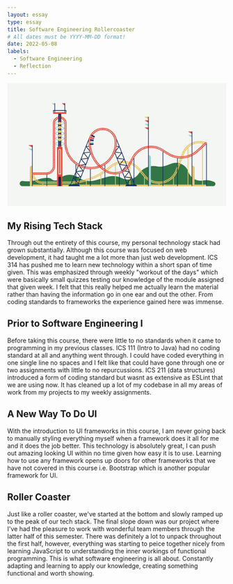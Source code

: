 ```yaml
---
layout: essay
type: essay
title: Software Engineering Rollercoaster
# All dates must be YYYY-MM-DD format!
date: 2022-05-08
labels:
  - Software Engineering
  - Reflection
---
```


<img class="ui large centered image" src="../images/roller-coaster.jpg">
<h2> My Rising Tech Stack </h2>
Through out the entirety of this course, my personal technology stack had grown substantially. Although this course was focused on web development, it had taught me a lot more than just web development. ICS 314 has pushed me to learn new technology within a short span of time given. This was emphasized through weekly "workout of the days" which were basically small quizzes testing our knowledge of the module assigned that given week. I felt that this really helped me actually learn the material rather than having the information go in one ear and out the other. From coding standards to frameworks the experience gained here was immense. 

<h2> Prior to Software Engineering I </h2>
Before taking this course, there were little to no standards when it came to programming in my previous classes. ICS 111 (Intro to Java) had no coding standard at all and anything went through. I could have coded everything in one single line no spaces and I felt like that could have gone through one or two assignments with little to no repurcussions. ICS 211 (data structures) introduced a form of coding standard but wasnt as extensive as ESLint that we are using now. It has cleaned up a lot of my codebase in all my areas of work from my projects to my weekly assignments. 

<h2> A New Way To Do UI </h2>
With the introduction to UI frameworks in this course, I am never going back to manually styling everything myself when a framework does it all for me and it does the job better. This technology is absolutely great, I can push out amazing looking UI within no time given how easy it is to use. Learning how to use any framework opens up doors for other frameworks that we have not covered in this course i.e. Bootstrap which is another popular framework for UI. 

<h2> Roller Coaster </h2>
Just like a roller coaster, we've started at the bottom and slowly ramped up to the peak of our tech stack. The final slope down was our project where I've had the pleasure to work with wonderful team members through the latter half of this semester. There was definitely a lot to unpack throughout the first half, however, everything was starting to peice together nicely from learning JavaScript to understanding the inner workings of functional programming. This is what software engineering is all about. Constantly adapting and learning to apply our knowledge, creating something functional and worth showing. 
